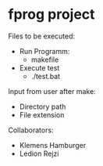 # fprog project

Files to be executed:
- Run Programm:
  - makefile
- Execute test
  - ./test.bat

Input from user after make:
- Directory path
- File extension

Collaborators:
- Klemens Hamburger
- Ledion Rejzi
